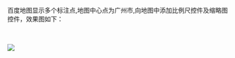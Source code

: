 百度地图显示多个标注点,地图中心点为广州市,向地图中添加比例尺控件及缩略图控件，效果图如下：

</br></br>![](https://ws2.sinaimg.cn/large/006tNbRwly1fgm0kn2k7qj30n00ga44p.jpg)
